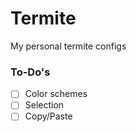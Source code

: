 # Termite
My personal termite configs

### To-Do's
- [ ] Color schemes
- [ ] Selection
- [ ] Copy/Paste

